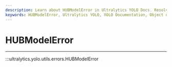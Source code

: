 ```yaml
---
description: Learn about HUBModelError in Ultralytics YOLO Docs. Resolve the error and get the most out of your YOLO model.
keywords: HUBModelError, Ultralytics YOLO, YOLO Documentation, Object detection errors, YOLO Errors, HUBModelError Solutions
---
```


# HUBModelError
---
:::ultralytics.yolo.utils.errors.HUBModelError
<br><br>
